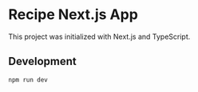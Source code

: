 # Recipe Next.js App

This project was initialized with Next.js and TypeScript.

## Development

```bash
npm run dev
```
